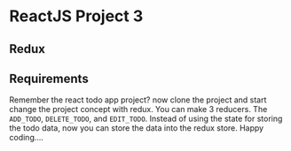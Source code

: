 # ReactJS Project 3

## Redux

## Requirements

Remember the react todo app project? now clone the project and start change the project concept with redux. You can make 3 reducers. The `ADD_TODO`, `DELETE_TODO`, and `EDIT_TODO`. Instead of using the state for storing the todo data, now you can store the data into the redux store. Happy coding....
